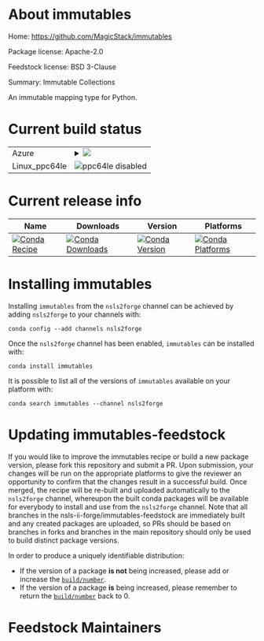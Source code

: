 About immutables
================

Home: https://github.com/MagicStack/immutables

Package license: Apache-2.0

Feedstock license: BSD 3-Clause

Summary: Immutable Collections

An immutable mapping type for Python.

Current build status
====================


<table>
    
  <tr>
    <td>Azure</td>
    <td>
      <details>
        <summary>
          <a href="https://dev.azure.com/nsls2forge/nsls2forge/_build/latest?definitionId=11&branchName=master">
            <img src="https://dev.azure.com/nsls2forge/nsls2forge/_apis/build/status/immutables-feedstock?branchName=master">
          </a>
        </summary>
        <table>
          <thead><tr><th>Variant</th><th>Status</th></tr></thead>
          <tbody><tr>
              <td>linux_python3.6</td>
              <td>
                <a href="https://dev.azure.com/nsls2forge/nsls2forge/_build/latest?definitionId=11&branchName=master">
                  <img src="https://dev.azure.com/nsls2forge/nsls2forge/_apis/build/status/immutables-feedstock?branchName=master&jobName=linux&configuration=linux_python3.6" alt="variant">
                </a>
              </td>
            </tr><tr>
              <td>linux_python3.7</td>
              <td>
                <a href="https://dev.azure.com/nsls2forge/nsls2forge/_build/latest?definitionId=11&branchName=master">
                  <img src="https://dev.azure.com/nsls2forge/nsls2forge/_apis/build/status/immutables-feedstock?branchName=master&jobName=linux&configuration=linux_python3.7" alt="variant">
                </a>
              </td>
            </tr><tr>
              <td>osx_python3.6</td>
              <td>
                <a href="https://dev.azure.com/nsls2forge/nsls2forge/_build/latest?definitionId=11&branchName=master">
                  <img src="https://dev.azure.com/nsls2forge/nsls2forge/_apis/build/status/immutables-feedstock?branchName=master&jobName=osx&configuration=osx_python3.6" alt="variant">
                </a>
              </td>
            </tr><tr>
              <td>osx_python3.7</td>
              <td>
                <a href="https://dev.azure.com/nsls2forge/nsls2forge/_build/latest?definitionId=11&branchName=master">
                  <img src="https://dev.azure.com/nsls2forge/nsls2forge/_apis/build/status/immutables-feedstock?branchName=master&jobName=osx&configuration=osx_python3.7" alt="variant">
                </a>
              </td>
            </tr><tr>
              <td>win_c_compilervs2015python3.6</td>
              <td>
                <a href="https://dev.azure.com/nsls2forge/nsls2forge/_build/latest?definitionId=11&branchName=master">
                  <img src="https://dev.azure.com/nsls2forge/nsls2forge/_apis/build/status/immutables-feedstock?branchName=master&jobName=win&configuration=win_c_compilervs2015python3.6" alt="variant">
                </a>
              </td>
            </tr><tr>
              <td>win_c_compilervs2015python3.7</td>
              <td>
                <a href="https://dev.azure.com/nsls2forge/nsls2forge/_build/latest?definitionId=11&branchName=master">
                  <img src="https://dev.azure.com/nsls2forge/nsls2forge/_apis/build/status/immutables-feedstock?branchName=master&jobName=win&configuration=win_c_compilervs2015python3.7" alt="variant">
                </a>
              </td>
            </tr>
          </tbody>
        </table>
      </details>
    </td>
  </tr>
  <tr>
    <td>Linux_ppc64le</td>
    <td>
      <img src="https://img.shields.io/badge/ppc64le-disabled-lightgrey.svg" alt="ppc64le disabled">
    </td>
  </tr>
</table>

Current release info
====================

| Name | Downloads | Version | Platforms |
| --- | --- | --- | --- |
| [![Conda Recipe](https://img.shields.io/badge/recipe-immutables-green.svg)](https://anaconda.org/nsls2forge/immutables) | [![Conda Downloads](https://img.shields.io/conda/dn/nsls2forge/immutables.svg)](https://anaconda.org/nsls2forge/immutables) | [![Conda Version](https://img.shields.io/conda/vn/nsls2forge/immutables.svg)](https://anaconda.org/nsls2forge/immutables) | [![Conda Platforms](https://img.shields.io/conda/pn/nsls2forge/immutables.svg)](https://anaconda.org/nsls2forge/immutables) |

Installing immutables
=====================

Installing `immutables` from the `nsls2forge` channel can be achieved by adding `nsls2forge` to your channels with:

```
conda config --add channels nsls2forge
```

Once the `nsls2forge` channel has been enabled, `immutables` can be installed with:

```
conda install immutables
```

It is possible to list all of the versions of `immutables` available on your platform with:

```
conda search immutables --channel nsls2forge
```




Updating immutables-feedstock
=============================

If you would like to improve the immutables recipe or build a new
package version, please fork this repository and submit a PR. Upon submission,
your changes will be run on the appropriate platforms to give the reviewer an
opportunity to confirm that the changes result in a successful build. Once
merged, the recipe will be re-built and uploaded automatically to the
`nsls2forge` channel, whereupon the built conda packages will be available for
everybody to install and use from the `nsls2forge` channel.
Note that all branches in the nsls-ii-forge/immutables-feedstock are
immediately built and any created packages are uploaded, so PRs should be based
on branches in forks and branches in the main repository should only be used to
build distinct package versions.

In order to produce a uniquely identifiable distribution:
 * If the version of a package **is not** being increased, please add or increase
   the [``build/number``](https://conda.io/docs/user-guide/tasks/build-packages/define-metadata.html#build-number-and-string).
 * If the version of a package **is** being increased, please remember to return
   the [``build/number``](https://conda.io/docs/user-guide/tasks/build-packages/define-metadata.html#build-number-and-string)
   back to 0.

Feedstock Maintainers
=====================


